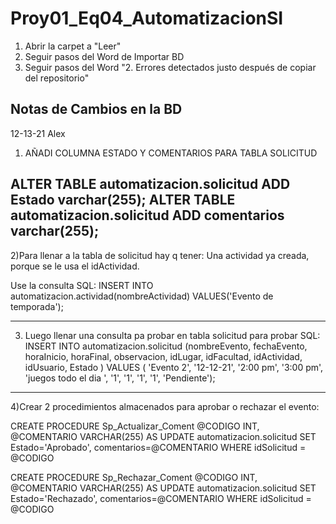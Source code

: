 # Proy01_Eq04_AutomatizacionSI
1. Abrir la carpet a "Leer"
2. Seguir pasos del Word de Importar BD 
3. Seguir pasos del Word "2. Errores detectados justo después de copiar del repositorio"

Notas de Cambios en la BD
----------------------------------------------------------------------------------------------------------------------------------------------------------------
12-13-21
Alex 

1) AÑADI COLUMNA ESTADO Y COMENTARIOS PARA TABLA SOLICITUD

ALTER TABLE automatizacion.solicitud
ADD Estado varchar(255);
ALTER TABLE automatizacion.solicitud
ADD comentarios varchar(255);
----------------------------------------------------------------------------------------------------------------------------------------------------------------
2)Para llenar a la tabla de solicitud hay q tener:
Una actividad ya creada, porque se le usa el idActividad.

Use la consulta SQL:
INSERT INTO automatizacion.actividad(nombreActividad) VALUES('Evento de temporada');

----------------------------------------------------------------------------------------------------------------------------------------------------------------
3) Luego llenar una consulta pa probar en tabla solicitud para probar SQL:
INSERT INTO automatizacion.solicitud (nombreEvento, fechaEvento, horaInicio, horaFinal, observacion, idLugar, idFacultad, idActividad, idUsuario, Estado ) VALUES ( 'Evento 2', '12-12-21', '2:00 pm', '3:00 pm', 'juegos todo el dia ', '1', '1', '1', '1', 'Pendiente');
 
----------------------------------------------------------------------------------------------------------------------------------------------------------------
4)Crear 2 procedimientos almacenados para aprobar o rechazar el evento:

CREATE PROCEDURE Sp_Actualizar_Coment
@CODIGO INT,
@COMENTARIO VARCHAR(255)
AS 
UPDATE automatizacion.solicitud 
SET Estado='Aprobado', comentarios=@COMENTARIO
WHERE idSolicitud = @CODIGO

CREATE PROCEDURE Sp_Rechazar_Coment
@CODIGO INT,
@COMENTARIO VARCHAR(255)
AS 
UPDATE automatizacion.solicitud 
SET Estado='Rechazado', comentarios=@COMENTARIO
WHERE idSolicitud = @CODIGO
